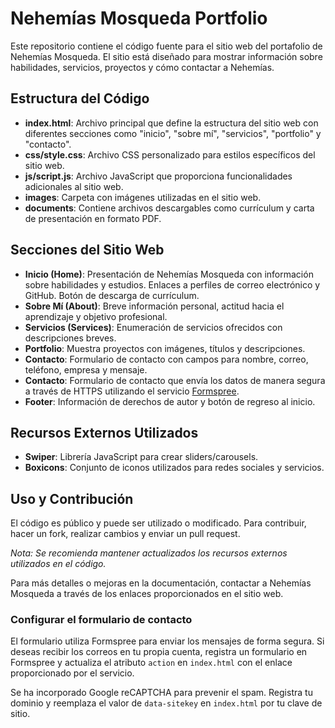 # Nehemías Mosqueda Portfolio

Este repositorio contiene el código fuente para el sitio web del portafolio de Nehemías Mosqueda. El sitio está diseñado para mostrar información sobre habilidades, servicios, proyectos y cómo contactar a Nehemías.

## Estructura del Código

- **index.html**: Archivo principal que define la estructura del sitio web con diferentes secciones como "inicio", "sobre mí", "servicios", "portfolio" y "contacto".
- **css/style.css**: Archivo CSS personalizado para estilos específicos del sitio web.
- **js/script.js**: Archivo JavaScript que proporciona funcionalidades adicionales al sitio web.
- **images**: Carpeta con imágenes utilizadas en el sitio web.
- **documents**: Contiene archivos descargables como currículum y carta de presentación en formato PDF.

## Secciones del Sitio Web

- **Inicio (Home)**: Presentación de Nehemías Mosqueda con información sobre habilidades y estudios. Enlaces a perfiles de correo electrónico y GitHub. Botón de descarga de currículum.
- **Sobre Mí (About)**: Breve información personal, actitud hacia el aprendizaje y objetivo profesional.
- **Servicios (Services)**: Enumeración de servicios ofrecidos con descripciones breves.
- **Portfolio**: Muestra proyectos con imágenes, títulos y descripciones.
- **Contacto**: Formulario de contacto con campos para nombre, correo, teléfono, empresa y mensaje.
- **Contacto**: Formulario de contacto que envía los datos de manera segura a través de HTTPS utilizando el servicio [Formspree](https://formspree.io/).
- **Footer**: Información de derechos de autor y botón de regreso al inicio.

## Recursos Externos Utilizados

- **Swiper**: Librería JavaScript para crear sliders/carousels.
- **Boxicons**: Conjunto de iconos utilizados para redes sociales y servicios.

## Uso y Contribución

El código es público y puede ser utilizado o modificado. Para contribuir, hacer un fork, realizar cambios y enviar un pull request.

*Nota: Se recomienda mantener actualizados los recursos externos utilizados en el código.*

Para más detalles o mejoras en la documentación, contactar a Nehemías Mosqueda a través de los enlaces proporcionados en el sitio web.

### Configurar el formulario de contacto

El formulario utiliza Formspree para enviar los mensajes de forma segura. Si deseas recibir los correos en tu propia cuenta, registra un formulario en Formspree y actualiza el atributo `action` en `index.html` con el enlace proporcionado por el servicio.

Se ha incorporado Google reCAPTCHA para prevenir el spam. Registra tu dominio y reemplaza el valor de `data-sitekey` en `index.html` por tu clave de sitio.

